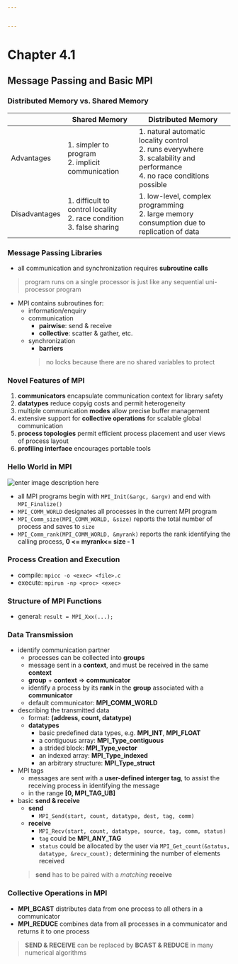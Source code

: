```yaml
---


---
```


<h1 id="chapter-4.1">Chapter 4.1</h1>
<h2 id="message-passing-and-basic-mpi">Message Passing and Basic MPI</h2>
<h3 id="distributed-memory-vs.-shared-memory">Distributed Memory vs. Shared Memory</h3>

<table>
<thead>
<tr>
<th></th>
<th>Shared Memory</th>
<th>Distributed Memory</th>
</tr>
</thead>
<tbody>
<tr>
<td>Advantages</td>
<td>1. simpler to program <br> 2. implicit communication</td>
<td>1. natural automatic locality control <br> 2. runs everywhere <br> 3. scalability and performance <br> 4. no race conditions possible</td>
</tr>
<tr>
<td>Disadvantages</td>
<td>1. difficult to control locality <br> 2. race condition <br> 3. false sharing</td>
<td>1. low-level, complex programming <br> 2. large memory consumption due to replication of data</td>
</tr>
</tbody>
</table><h3 id="message-passing-libraries">Message Passing Libraries</h3>
<ul>
<li>all communication and synchronization requires <strong>subroutine calls</strong></li>
</ul>
<blockquote>
<p>program runs on a single processor is just like any sequential uni-processor program</p>
</blockquote>
<ul>
<li>MPI contains subroutines for:
<ul>
<li>information/enquiry</li>
<li>communication
<ul>
<li><strong>pairwise</strong>: send &amp; receive</li>
<li><strong>collective</strong>: scatter &amp; gather, etc.</li>
</ul>
</li>
<li>synchronization
<ul>
<li><strong>barriers</strong></li>
</ul>
<blockquote>
<p>no locks because there are no shared variables to protect</p>
</blockquote>
</li>
</ul>
</li>
</ul>
<h3 id="novel-features-of-mpi">Novel Features of MPI</h3>
<ol>
<li><strong>communicators</strong> encapsulate communication context for library safety</li>
<li><strong>datatypes</strong> reduce copyig costs and permit heterogeneity</li>
<li>multiple communication <strong>modes</strong> allow precise buffer management</li>
<li>extensive support for <strong>collective operations</strong> for scalable global communication</li>
<li><strong>process topologies</strong> permit efficient process placement and user views of process layout</li>
<li><strong>profiling interface</strong> encourages portable tools</li>
</ol>
<h3 id="hello-world-in-mpi">Hello World in MPI</h3>
<p><img src="https://lh3.googleusercontent.com/KlpQHzYbb7Eeh37eW_CY_EH3tgbXiPzaixeKT4kqTnchQ7AWXWAENT3MW1LuZaVhWuasYAKFTCY" alt="enter image description here"></p>
<ul>
<li>all MPI programs begin with <code>MPI_Init(&amp;argc, &amp;argv)</code> and end with <code>MPI_Finalize()</code></li>
<li><code>MPI_COMM_WORLD</code> designates all processes in the current MPI program</li>
<li><code>MPI_Comm_size(MPI_COMM_WORLD, &amp;size)</code> reports the total number of process and saves to <code>size</code></li>
<li><code>MPI_Comm_rank(MPI_COMM_WORLD, &amp;myrank)</code> reports the rank identifying the calling process, <strong>0 &lt;= myrank&lt;= size - 1</strong></li>
</ul>
<h3 id="process-creation-and-execution">Process Creation and Execution</h3>
<ul>
<li>compile: <code>mpicc -o &lt;exec&gt; &lt;file&gt;.c</code></li>
<li>execute: <code>mpirun -np &lt;proc&gt; &lt;exec&gt;</code></li>
</ul>
<h3 id="structure-of-mpi-functions">Structure of MPI Functions</h3>
<ul>
<li>general: <code>result = MPI_Xxx(...);</code></li>
</ul>
<h3 id="data-transmission">Data Transmission</h3>
<ul>
<li>identify communication partner
<ul>
<li>processes can be collected into <strong>groups</strong></li>
<li>message sent in a <strong>context</strong>, and must be received in the same <strong>context</strong></li>
<li><strong>group</strong> + <strong>context</strong> =&gt; <strong>communicator</strong></li>
<li>identify a process by its <strong>rank</strong> in the <strong>group</strong> associated with a <strong>communicator</strong></li>
<li>default communicator: <strong>MPI_COMM_WORLD</strong></li>
</ul>
</li>
<li>describing the transmitted data
<ul>
<li>format: <strong>(address, count, datatype)</strong></li>
<li><strong>datatypes</strong>
<ul>
<li>basic predefined data types, e.g. <strong>MPI_INT</strong>, <strong>MPI_FLOAT</strong></li>
<li>a contiguous array: <strong>MPI_Type_contiguous</strong></li>
<li>a strided block: <strong>MPI_Type_vector</strong></li>
<li>an indexed array: <strong>MPI_Type_indexed</strong></li>
<li>an arbitrary structure: <strong>MPI_Type_struct</strong></li>
</ul>
</li>
</ul>
</li>
<li>MPI tags
<ul>
<li>messages are sent with a <strong>user-defined interger tag</strong>, to assist the receiving process in identifying the message</li>
<li>in the range <strong>[0, MPI_TAG_UB]</strong></li>
</ul>
</li>
<li>basic <strong>send &amp; receive</strong>
<ul>
<li><strong>send</strong>
<ul>
<li><code>MPI_Send(start, count, datatype, dest, tag, comm)</code></li>
</ul>
</li>
<li><strong>receive</strong>
<ul>
<li><code>MPI_Recv(start, count, datatype, source, tag, comm, status)</code></li>
<li><code>tag</code> could be <strong>MPI_ANY_TAG</strong></li>
<li><code>status</code> could be allocated by the user via <code>MPI_Get_count(&amp;status, datatype, &amp;recv_count);</code> determining the number of elements received</li>
</ul>
</li>
</ul>
<blockquote>
<p><strong>send</strong> has to be paired with a <em>matching</em> <strong>receive</strong></p>
</blockquote>
</li>
</ul>
<h3 id="collective-operations-in-mpi">Collective Operations in MPI</h3>
<ul>
<li><strong>MPI_BCAST</strong> distributes data from one process to all others in a communicator</li>
<li><strong>MPI_REDUCE</strong> combines data from all processes in a communicator and returns it to one process</li>
</ul>
<blockquote>
<p><strong>SEND &amp; RECEIVE</strong> can be replaced by <strong>BCAST &amp; REDUCE</strong> in many numerical algorithms</p>
</blockquote>

